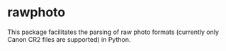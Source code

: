 # rawphoto

This package facilitates the parsing of raw photo formats (currently only Canon
CR2 files are supported) in Python.
